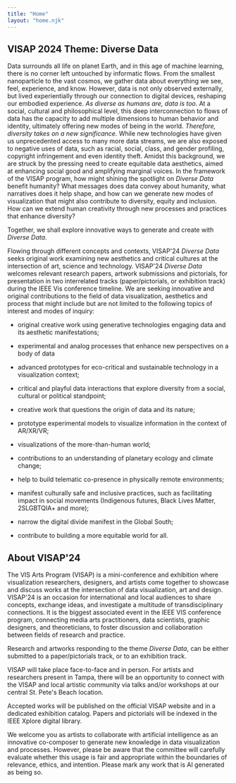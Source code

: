 ```yaml
---
title: "Home"
layout: "home.njk"
---
```


## VISAP 2024 Theme: Diverse Data

Data surrounds all life on planet Earth, and in this age of machine
learning, there is no corner left untouched by informatic flows. From
the smallest nanoparticle to the vast cosmos, we gather data about
everything we see, feel, experience, and know. However, data is not only
observed externally, but lived experientially through our connection to
digital devices, reshaping our embodied experience. *As diverse as
humans are, data is too.* At a social, cultural and philosophical level,
this deep interconnection to flows of data has the capacity to add
multiple dimensions to human behavior and identity, ultimately offering
new modes of being in the world. *Therefore, diversity takes on a new
significance.* While new technologies have given us unprecedented access
to many more data streams, we are also exposed to negative uses of data,
such as racial, social, class, and gender profiling, copyright
infringement and even identity theft. Amidst this background, we are
struck by the pressing need to create equitable data aesthetics, aimed
at enhancing social good and amplifying marginal voices. In the
framework of the VISAP program, how might shining the spotlight on
*Diverse Data* benefit humanity? What messages does data convey about
humanity, what narratives does it help shape, and how can we generate
new modes of visualization that might also contribute to diversity,
equity and inclusion. How can we extend human creativity through new
processes and practices that enhance diversity?

Together, we shall explore innovative ways to generate and create with
*Diverse Data*.

Flowing through different concepts and contexts, VISAP'24 *Diverse Data*
seeks original work examining new aesthetics and critical cultures at
the intersection of art, science and technology. VISAP'24 *Diverse Data*
welcomes relevant research papers, artwork submissions and pictorials,
for presentation in two interrelated tracks (paper/pictorials, or
exhibition track) during the IEEE Vis conference timeline. We are
seeking innovative and original contributions to the field of data
visualization, aesthetics and process that might include but are not
limited to the following topics of interest and modes of inquiry:

-   original creative work using generative technologies engaging data
    and its aesthetic manifestations;

-   experimental and analog processes that enhance new perspectives on a
    body of data

-   advanced prototypes for eco-critical and sustainable technology in a
    visualization context;

-   critical and playful data interactions that explore diversity from a
    social, cultural or political standpoint;

-   creative work that questions the origin of data and its nature;

-   prototype experimental models to visualize information in the
    context of AR/XR/VR;

-   visualizations of the more-than-human world;

-   contributions to an understanding of planetary ecology and climate
    change;

-   help to build telematic co-presence in physically remote
    environments;

-   manifest culturally safe and inclusive practices, such as
    facilitating impact in social movements (Indigenous futures, Black
    Lives Matter, 2SLGBTQIA+ and more);

-   narrow the digital divide manifest in the Global South;

-   contribute to building a more equitable world for all.

## About VISAP'24

The VIS Arts Program (VISAP) is a mini-conference and exhibition where
visualization researchers, designers, and artists come together to
showcase and discuss works at the intersection of data visualization,
art and design. VISAP'24 is an occasion for international and local
audiences to share concepts, exchange ideas, and investigate a multitude
of transdisciplinary connections. It is the biggest associated event in
the IEEE VIS conference program, connecting media arts practitioners,
data scientists, graphic designers, and theoreticians, to foster
discussion and collaboration between fields of research and practice.

Research and artworks responding to the theme *Diverse Data*, can be
either submitted to a paper/pictorials track, or to an exhibition track.

VISAP will take place face-to-face and in person. For artists and
researchers present in Tampa, there will be an opportunity to connect
with the VISAP and local artistic community via talks and/or workshops
at our central St. Pete's Beach location.

Accepted works will be published on the official VISAP website and in a
dedicated exhibition catalog. Papers and pictorials will be indexed in
the IEEE Xplore digital library.

We welcome you as artists to collaborate with artificial intelligence as
an innovative co-composer to generate new knowledge in data
visualization and processes. However, please be aware that the committee
will carefully evaluate whether this usage is fair and appropriate
within the boundaries of relevance, ethics, and intention. Please mark
any work that is AI generated as being so.



